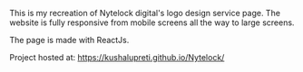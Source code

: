 This is my recreation of Nytelock digital's logo design service page.
The website is fully responsive from mobile screens all the way to large screens.

The page is made with ReactJs.

Project hosted at: https://kushalupreti.github.io/Nytelock/
